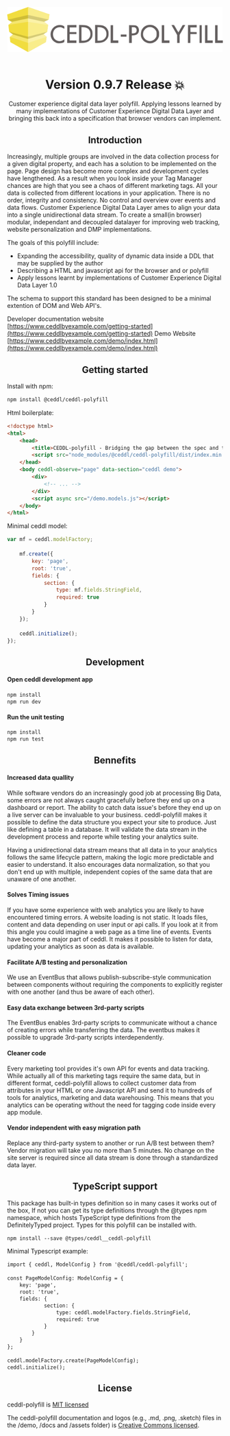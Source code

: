 <div align="center">
    <img src="https://github.com/ceddl/ceddl-polyfill/raw/master/assets/logotext.png">
<br>
<br>
<h1>Version 0.9.7 Release 💥</h1>
</div>


<div align="center">
  <p>
    Customer experience digital data layer polyfill. Applying lessons learned by many implementations of Customer Experience Digital Data Layer and bringing this back into a specification that browser vendors can implement.
  </p>

</div>

<h2 align="center">Introduction</h2>

Increasingly, multiple groups are involved in the data collection process for a given digital property, and each has a solution to be implemented on the page. Page design has become more complex and development cycles have lengthened. As a result when you look inside your Tag Manager chances are high that you see a chaos of different marketing tags. All your data is collected from different locations in your application. There is no order, integrity and consistency. No control and overview over events and data flows. Customer Experience Digital Data Layer ames to align your data into a single unidirectional data stream. To create a small(in browser) modular, independant and decoupled datalayer for improving web tracking, website personalization and DMP implementations.

The goals of this polyfill include:
* Expanding the accessibility, quality of dynamic data inside a DDL that may be supplied by the author
* Describing a HTML and javascript api for the browser and or polyfill
* Apply lessons learnt by implementations of Customer Experience Digital Data Layer 1.0

The schema to support this standard has been designed to be a minimal extention of DOM and Web API's.

Developer documentation website [https://www.ceddlbyexample.com/getting-started](https://www.ceddlbyexample.com/getting-started)
Demo Website [https://www.ceddlbyexample.com/demo/index.html](https://www.ceddlbyexample.com/demo/index.html)

<h2 align="center">Getting started</h2>

Install with npm:

```bash
npm install @ceddl/ceddl-polyfill
```

Html boilerplate:
```html
<!doctype html>
<html>
    <head>
        <title>CEDDL-polyfill - Bridging the gap between the spec and the browsers</title>
        <script src="node_modules/@ceddl/ceddl-polyfill/dist/index.min.js" ></script>
    </head>
    <body ceddl-observe="page" data-section="ceddl demo">
        <div>
            <!-- ... -->
        </div>
        <script async src="/demo.models.js"></script>
    </body>
</html>
```

Minimal ceddl model:
```js
var mf = ceddl.modelFactory;

    mf.create({
        key: 'page',
        root: 'true',
        fields: {
            section: {
                type: mf.fields.StringField,
                required: true
            }
        }
    });

    ceddl.initialize();
});
```


<h2 align="center">Development</h2>

#### Open ceddl development app
```
npm install
npm run dev
```

#### Run the unit testing
```
npm install
npm run test
```

<h2 align="center">Bennefits </h2>

#### Increased data quallity
While software vendors do an increasingly good job at processing Big Data, some errors are not always caught gracefully before they end up on a dashboard or report. The ability to catch data issue's before they end up on a live server can be invaluable to your business. ceddl-polyfill makes it possible to define the data structure you expect your site to produce. Just like defining a table in a database. It will validate the data stream in the development process and reporte while testing your analytics suite.

Having a unidirectional data stream means that all data in to your analytics follows the same lifecycle pattern, making the logic more predictable and easier to understand. It also encourages data normalization, so that you don't end up with multiple, independent copies of the same data that are unaware of one another.

#### Solves Timing issues
If you have some experience with web analytics you are likely to have encountered timing errors. A website loading is not static. It loads files, content and data depending on user input or api calls. If you look at it from this angle you could imagine a web page as a time line of events. Events have become a major part of ceddl. It makes it possible to listen for data, updating your analytics as soon as data is available.

#### Facilitate A/B testing and personalization
We use an EventBus that allows publish-subscribe-style communication between components without requiring the components to explicitly register with one another (and thus be aware of each other).


#### Easy data exchange between 3rd-party scripts
The EventBus enables 3rd-party scripts to communicate without a chance of creating errors while transferring the data. The eventbus makes it possible to upgrade 3rd-party scripts interdependently.

#### Cleaner code
Every marketing tool provides it's own API for events and data tracking. While actually all of this marketing tags require the same data, but in different format, ceddl-polyfill allows to collect customer data from attributes in your HTML or one Javascript API and send it to hundreds of tools for analytics, marketing and data warehousing. This means that you analytics can be operating without the need for tagging code inside every app module.

#### Vendor independent with easy migration path
Replace any third-party system to another or run A/B test between them? Vendor migration will take you no more than 5 minutes. No change on the site server is required since all data stream is done through a standardized data layer.

<h2 align="center">TypeScript support</h2>

This package has built-in types definition so in many cases it works out of the box, If not you can get its type definitions through the @types npm namespace, which hosts TypeScript type definitions from the DefinitelyTyped project. Types for this polyfill can be installed with.

```shell
npm install --save @types/ceddl__ceddl-polyfill
```

Minimal Typescript example:
```
import { ceddl, ModelConfig } from '@ceddl/ceddl-polyfill';

const PageModelConfig: ModelConfig = {
    key: 'page',
    root: 'true',
    fields: {
            section: {
                type: ceddl.modelFactory.fields.StringField,
                required: true
            }
        }
    }
};

ceddl.modelFactory.create(PageModelConfig);
ceddl.initialize();
```


<h2 align="center">License</h2>

ceddl-polyfill is [MIT licensed]()

The ceddl-polyfill documentation and logos (e.g., .md, .png, .sketch)  files in the /demo, /docs and /assets folder) is [Creative Commons licensed]().

